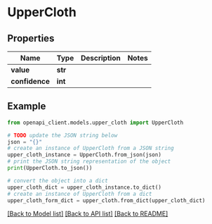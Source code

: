 # UpperCloth


## Properties

Name | Type | Description | Notes
------------ | ------------- | ------------- | -------------
**value** | **str** |  | 
**confidence** | **int** |  | 

## Example

```python
from openapi_client.models.upper_cloth import UpperCloth

# TODO update the JSON string below
json = "{}"
# create an instance of UpperCloth from a JSON string
upper_cloth_instance = UpperCloth.from_json(json)
# print the JSON string representation of the object
print(UpperCloth.to_json())

# convert the object into a dict
upper_cloth_dict = upper_cloth_instance.to_dict()
# create an instance of UpperCloth from a dict
upper_cloth_form_dict = upper_cloth.from_dict(upper_cloth_dict)
```
[[Back to Model list]](../README.md#documentation-for-models) [[Back to API list]](../README.md#documentation-for-api-endpoints) [[Back to README]](../README.md)


